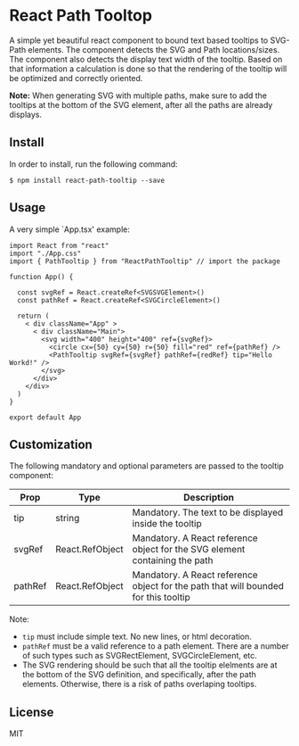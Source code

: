 # React Path Tooltop
A simple yet beautiful react component to bound text based tooltips to SVG-Path elements.
The component detects the SVG and Path locations/sizes. The component also detects the display text width of the tooltip. Based on that information a calculation is done so that the rendering of the tooltip will be optimized and correctly oriented.  

**Note:** When generating SVG with multiple paths, make sure to add the tooltips at the bottom of the SVG element, after all the paths are already displays. 

## Install 

In order to install, run the following command:
~~~
$ npm install react-path-tooltip --save
~~~


## Usage 
A very simple `App.tsx' example: 

~~~
import React from "react"
import "./App.css"
import { PathTooltip } from "ReactPathTooltip" // import the package

function App() {

  const svgRef = React.createRef<SVGSVGElement>()
  const pathRef = React.createRef<SVGCircleElement>()

  return (
    < div className="App" >
      < div className="Main">
        <svg width="400" height="400" ref={svgRef}>
          <circle cx={50} cy={50} r={50} fill="red" ref={pathRef} />
          <PathTooltip svgRef={svgRef} pathRef={redRef} tip="Hello Workd!" />
        </svg>
      </div>
    </div>
  )
}

export default App
~~~

## Customization
The following mandatory and optional parameters are passed to the tooltip component:

| Prop             | Type   | Description |
| ---------------- | ------ | ----------- |
| tip              | string                      | Mandatory. The text to be displayed inside the tooltip |
| svgRef           | React.RefObject<SVGElement> | Mandatory. A React reference object for the SVG element containing the path |
| pathRef          | React.RefObject<SVGSVGElement> | Mandatory. A React reference object for the path that will bounded for this tooltip |

Note: 
* `tip` must include simple text. No new lines, or html decoration. 
* `pathRef` must be a valid reference to a path element. There are a number of such types such as SVGRectElement, SVGCircleElement, etc. 
* The SVG rendering should be such that all the tooltip elelments are at the bottom of the SVG definition, and specifically, after the path elements. Otherwise, there is a risk of paths overlaping tooltips. 


## License
MIT

